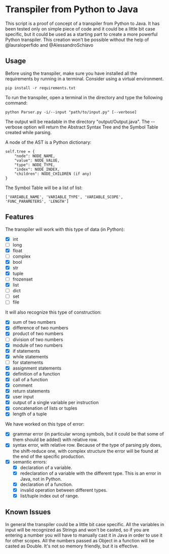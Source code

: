 # Transpiler from Python to Java

This script is a proof of concept of a transpiler from Python to Java. It has been tested only on simple piece of code and it could be a little bit case specific, but it could be used as a starting part to create a more powerful Python transpiler.
This creation won't be possible without the help of @lauraloperfido and @AlessandroSchiavo


## Usage

Before using the transpiler, make sure you have installed all the requirements by running in a terminal. Consider using a virtual environment.

``` pip install -r requirements.txt ```

To run the transpiler, open a terminal in the directory and type the following command:

``` python Parser.py -i/--input "path/to/input.py" [--verbose] ```

The output will be readable in the directory "output/Output.java".
The --verbose option will return the Abstract Syntax Tree and the Symbol Table created while parsing.

A node of the AST is a Python dictionary:

``` 
self.tree = {
    "node": NODE_NAME,
    "value": NODE_VALUE,
    "type": NODE_TYPE,
    "index": NODE_INDEX,
    "children": NODE_CHILDREN (if any)
}
```

The Symbol Table will be a list of list:

``` 
['VARIABLE_NAME', 'VARIABLE_TYPE', 'VARIABLE_SCOPE', 'FUNC_PARAMETERS', 'LENGTH']
```

## Features

The transpiler will work with this type of data (in Python):
- [x] int
- [ ] long
- [x] float
- [ ] complex
- [x] bool
- [x] str
- [x] tuple
- [ ] frozenset
- [x] list
- [ ] dict
- [ ] set
- [ ] file

It will also recognize this type of construction:
- [x] sum of two numbers
- [x] difference of two numbers
- [x] product of two numbers
- [ ] division of two numbers
- [x] module of two numbers
- [x] if statements
- [x] while statements
- [ ] for statements
- [x] assignment statements
- [x] definition of a function
- [x] call of a function
- [x] comment
- [x] return statements
- [x] user input
- [x] output of a single variable per instruction
- [x] concatenation of lists or tuples
- [x] length of a tuple

We have worked on this type of error:
- [x] grammar error (in particular wrong symbols, but it could be that some of them should be added) with relative row.
- [x] syntax error, with relative row. Because of the type of parsing ply does, the shift-reduce one, with complex structure the error will be found at the end of the specific production.
- [x] semantic errors:
  - [x] declaration of a variable.
  - [x] redeclaration of a variable with the different type. This is an error in Java, not in Python.
  - [x] declaration of a function.
  - [x] invalid operation between different types.
  - [x] list/tuple index out of range.

## Known Issues

In general the transpiler could be a little bit case specific.
All the variables in input will be recognized as Strings and won't be casted, so if you are entering a number you will have to manually cast it in Java in order to use it for other scopes.
All the numbers passed as Object in a function will be casted as Double. It's not so memory friendly, but it is effective.
